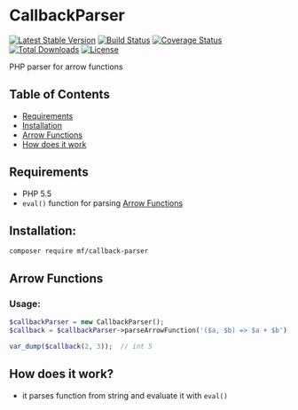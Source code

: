 CallbackParser
==============

[![Latest Stable Version](https://img.shields.io/packagist/v/mf/callback-parser.svg)](https://packagist.org/packages/mf/callback-parser)
[![Build Status](https://travis-ci.org/MortalFlesh/CallbackParser.svg?branch=master)](https://travis-ci.org/MortalFlesh/CallbackParser)
[![Coverage Status](https://coveralls.io/repos/github/MortalFlesh/CallbackParser/badge.svg?branch=master)](https://coveralls.io/github/MortalFlesh/CallbackParser?branch=master)
[![Total Downloads](https://img.shields.io/packagist/dt/mf/callback-parser.svg)](https://packagist.org/packages/mf/callback-parser)
[![License](https://img.shields.io/packagist/l/mf/callback-parser.svg)](https://packagist.org/packages/mf/callback-parser)

PHP parser for arrow functions

## Table of Contents
- [Requirements](#requirements)
- [Installation](#installation)
- [Arrow Functions](#arrow-functions)
- [How does it work](#how-does-it-work)

## <a name="requirements"></a>Requirements
- PHP 5.5
- `eval()` function for parsing [Arrow Functions](#arrow-functions)


## <a name="installation"></a>Installation:
```
composer require mf/callback-parser
```


## <a name="arrow-functions"></a>Arrow Functions

### Usage:
```php
$callbackParser = new CallbackParser();
$callback = $callbackParser->parseArrowFunction('($a, $b) => $a + $b');

var_dump($callback(2, 3));  // int 5
```

## <a name="how-does-it-work"></a>How does it work?
- it parses function from string and evaluate it with `eval()`
